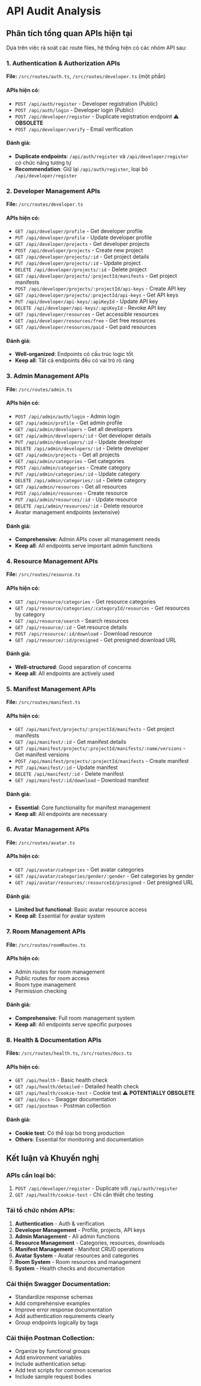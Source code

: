 # API Audit Analysis

## Phân tích tổng quan APIs hiện tại

Dựa trên việc rà soát các route files, hệ thống hiện có các nhóm API sau:

### 1. Authentication & Authorization APIs
**File:** `/src/routes/auth.ts`, `/src/routes/developer.ts` (một phần)

#### APIs hiện có:
- `POST /api/auth/register` - Developer registration (Public)
- `POST /api/auth/login` - Developer login (Public)
- `POST /api/developer/register` - Duplicate registration endpoint ⚠️ **OBSOLETE**
- `POST /api/developer/verify` - Email verification

#### Đánh giá:
- **Duplicate endpoints**: `/api/auth/register` và `/api/developer/register` có chức năng tương tự
- **Recommendation**: Giữ lại `/api/auth/register`, loại bỏ `/api/developer/register`

### 2. Developer Management APIs
**File:** `/src/routes/developer.ts`

#### APIs hiện có:
- `GET /api/developer/profile` - Get developer profile
- `PUT /api/developer/profile` - Update developer profile
- `GET /api/developer/projects` - Get developer projects
- `POST /api/developer/projects` - Create new project
- `GET /api/developer/projects/:id` - Get project details
- `PUT /api/developer/projects/:id` - Update project
- `DELETE /api/developer/projects/:id` - Delete project
- `GET /api/developer/projects/:projectId/manifests` - Get project manifests
- `POST /api/developer/projects/:projectId/api-keys` - Create API key
- `GET /api/developer/projects/:projectId/api-keys` - Get API keys
- `PUT /api/developer/api-keys/:apiKeyId` - Update API key
- `DELETE /api/developer/api-keys/:apiKeyId` - Revoke API key
- `GET /api/developer/resources` - Get accessible resources
- `GET /api/developer/resources/free` - Get free resources
- `GET /api/developer/resources/paid` - Get paid resources

#### Đánh giá:
- **Well-organized**: Endpoints có cấu trúc logic tốt
- **Keep all**: Tất cả endpoints đều có vai trò rõ ràng

### 3. Admin Management APIs
**File:** `/src/routes/admin.ts`

#### APIs hiện có:
- `POST /api/admin/auth/login` - Admin login
- `GET /api/admin/profile` - Get admin profile
- `GET /api/admin/developers` - Get all developers
- `GET /api/admin/developers/:id` - Get developer details
- `PUT /api/admin/developers/:id` - Update developer
- `DELETE /api/admin/developers/:id` - Delete developer
- `GET /api/admin/projects` - Get all projects
- `GET /api/admin/categories` - Get categories
- `POST /api/admin/categories` - Create category
- `PUT /api/admin/categories/:id` - Update category
- `DELETE /api/admin/categories/:id` - Delete category
- `GET /api/admin/resources` - Get all resources
- `POST /api/admin/resources` - Create resource
- `PUT /api/admin/resources/:id` - Update resource
- `DELETE /api/admin/resources/:id` - Delete resource
- Avatar management endpoints (extensive)

#### Đánh giá:
- **Comprehensive**: Admin APIs cover all management needs
- **Keep all**: All endpoints serve important admin functions

### 4. Resource Management APIs
**File:** `/src/routes/resource.ts`

#### APIs hiện có:
- `GET /api/resource/categories` - Get resource categories
- `GET /api/resource/categories/:categoryId/resources` - Get resources by category
- `GET /api/resource/search` - Search resources
- `GET /api/resource/:id` - Get resource details
- `POST /api/resource/:id/download` - Download resource
- `GET /api/resource/:id/presigned` - Get presigned download URL

#### Đánh giá:
- **Well-structured**: Good separation of concerns
- **Keep all**: All endpoints are actively used

### 5. Manifest Management APIs
**File:** `/src/routes/manifest.ts`

#### APIs hiện có:
- `GET /api/manifest/projects/:projectId/manifests` - Get project manifests
- `GET /api/manifest/:id` - Get manifest details
- `GET /api/manifest/projects/:projectId/manifests/:name/versions` - Get manifest versions
- `POST /api/manifest/projects/:projectId/manifests` - Create manifest
- `PUT /api/manifest/:id` - Update manifest
- `DELETE /api/manifest/:id` - Delete manifest
- `GET /api/manifest/:id/download` - Download manifest

#### Đánh giá:
- **Essential**: Core functionality for manifest management
- **Keep all**: All endpoints are necessary

### 6. Avatar Management APIs
**File:** `/src/routes/avatar.ts`

#### APIs hiện có:
- `GET /api/avatar/categories` - Get avatar categories
- `GET /api/avatar/categories/gender/:gender` - Get categories by gender
- `GET /api/avatar/resources/:resourceId/presigned` - Get presigned URL

#### Đánh giá:
- **Limited but functional**: Basic avatar resource access
- **Keep all**: Essential for avatar system

### 7. Room Management APIs
**File:** `/src/routes/roomRoutes.ts`

#### APIs hiện có:
- Admin routes for room management
- Public routes for room access
- Room type management
- Permission checking

#### Đánh giá:
- **Comprehensive**: Full room management system
- **Keep all**: All endpoints serve specific purposes

### 8. Health & Documentation APIs
**Files:** `/src/routes/health.ts`, `/src/routes/docs.ts`

#### APIs hiện có:
- `GET /api/health` - Basic health check
- `GET /api/health/detailed` - Detailed health check
- `GET /api/health/cookie-test` - Cookie test ⚠️ **POTENTIALLY OBSOLETE**
- `GET /api/docs` - Swagger documentation
- `GET /api/postman` - Postman collection

#### Đánh giá:
- **Cookie test**: Có thể loại bỏ trong production
- **Others**: Essential for monitoring and documentation

## Kết luận và Khuyến nghị

### APIs cần loại bỏ:
1. `POST /api/developer/register` - Duplicate với `/api/auth/register`
2. `GET /api/health/cookie-test` - Chỉ cần thiết cho testing

### Tái tổ chức nhóm APIs:
1. **Authentication** - Auth & verification
2. **Developer Management** - Profile, projects, API keys
3. **Admin Management** - All admin functions
4. **Resource Management** - Categories, resources, downloads
5. **Manifest Management** - Manifest CRUD operations
6. **Avatar System** - Avatar resources and categories
7. **Room System** - Room resources and management
8. **System** - Health checks and documentation

### Cải thiện Swagger Documentation:
- Standardize response schemas
- Add comprehensive examples
- Improve error response documentation
- Add authentication requirements clearly
- Group endpoints logically by tags

### Cải thiện Postman Collection:
- Organize by functional groups
- Add environment variables
- Include authentication setup
- Add test scripts for common scenarios
- Include sample request bodies